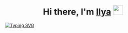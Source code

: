 <h1 align="center">Hi there, I'm <a href="https://t.me/newcower" target="_blank">Ilya</a> 
<img src="https://github.com/blackcater/blackcater/raw/main/images/Hi.gif" height="32"/></h1>
<a align="center" href="https://git.io/typing-svg"><img src="https://readme-typing-svg.herokuapp.com?font=Fira+Code&size=16&pause=1000&center=true&width=460&lines=Beginner+JS+developer+on+React.js%2C+React-Native" alt="Typing SVG" /></a>
